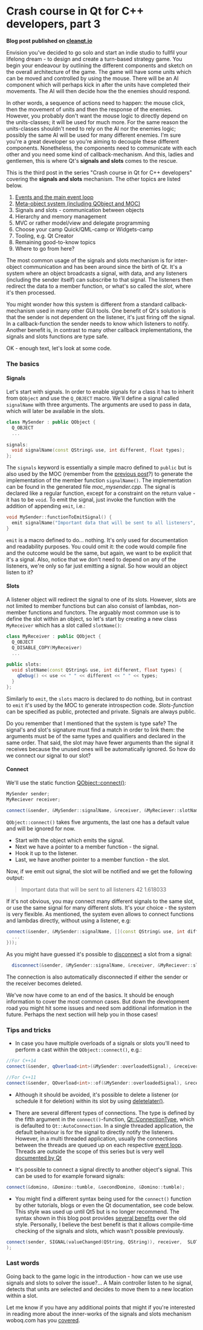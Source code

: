 # Crash course in Qt for C++ developers, part 3

__Blog post published on [cleanqt.io](www.cleanqt.io)__

Envision you've decided to go solo and start an indie studio to fullfil your lifelong dream - to design and create a turn-based strategy game. You begin your endeavour by outlining the different components and sketch on the overall architecture of the game. The game will have some units which can be moved and controlled by using the mouse. There will be an AI component which will perhaps kick in after the units have completed their movements. The AI will then decide how the the enemies should respond.

In other words, a sequence of actions need to happen: the mouse click, then the movement of units and then the response of the enemies. However, you probably don't want the mouse logic to directly depend on the units-classes; it will be used for much more. For the same reason the units-classes shouldn't need to rely on the AI nor the enemies logic; possibly the same AI will be used for many different enemies. I'm sure you're a great developer so you're aiming to decouple these different components. Nonetheless, the components need to communicate with each other and you need some kind of callback-mechanism. And this, ladies and gentlemen, this is where Qt's __signals and slots__ comes to the rescue.

This is the third post in the series "Crash course in Qt for C++ developers" covering the __signals and slots__ mechanism. The other topics are listed below.

1. [Events and the main event loop](https://www.cleanqt.io/blog/crash-course-in-qt-for-c%2B%2B-developers,-part-1)
2. [Meta-object system (including QObject and MOC)](https://www.cleanqt.io/blog/crash-course-in-qt-for-c%2B%2B-developers,-part-2)
3. Signals and slots - communication between objects
4. Hierarchy and memory management
5. MVC or rather model/view and delegate programming
6. Choose your camp Quick/QML-camp or Widgets-camp
7. Tooling, e.g. Qt Creator
8. Remaining good-to-know topics
9. Where to go from here?

The most common usage of the signals and slots mechanism is for inter-object communication and has been around since the birth of Qt. It's a system where an object broadcasts a signal, with data, and any listeners (including the sender itself) can subscribe to that signal. The listeners then redirect the data to a member function, or what's so called the _slot_, where it's then processed. 

You might wonder how this system is different from a standard callback-mechanism used in many other GUI tools. One benefit of Qt's solution is that the sender is not dependent on the listener, it's just firing off the signal. In a callback-function the sender needs to know which listeners to notify. Another benefit is, in contrast to many other callback implementations, the signals and slots functions are type safe. 

OK - enough text, let's look at some code.

### The basics

#### Signals
Let's start with signals. In order to enable signals for a class it has to inherit from `QObject` and use the `Q_OBJECT` macro. We'll define a signal called `signalName` with three arguments. The arguments are used to pass in data, which will later be available in the slots.

```cpp
class MySender : public QObject {
  Q_OBJECT
  ...
  
signals:
  void signalName(const QString& use, int different, float types);
};
```

The `signals` keyword is essentially a simple macro defined to `public` but is also used by the MOC (remember from the [previous post](https://www.cleanqt.io/blog/crash-course-in-qt-for-c%2B%2B-developers,-part-2)?) to generate the implementation of the member function `signalName()`. The implementation can be found in the generated file _moc\_mysender.cpp_. The signal is declared like a regular function, except for a constraint on the return value - it has to be `void`. To emit the signal, just invoke the function with the addition of appending `emit`, i.e.:

```cpp
void MySender::functionToEmitSignal() {
  emit signalName("Important data that will be sent to all listeners", 42, 1.618033);
}
```

`emit` is a macro defined to do... nothing. It's only used for documentation and readability purposes. You could omit it: the code would compile fine and the outcome would be the same, but again, we want to be explicit that it's a signal. Also, notice that we don't need to depend on any of the listeners, we're only so far just emitting a signal. So how would an object listen to it?

#### Slots
A listener object will redirect the signal to one of its slots. However, slots are not limited to member functions but can also consist of lambdas,  non-member functions and functors. The arguably most common use is to define the slot within an object, so let's start by creating a new class `MyReceiver` which has a slot called `slotName()`:

```cpp
class MyReceiver : public QObject {
  Q_OBJECT
  Q_DISABLE_COPY(MyReceiver)
  ...
  
public slots:
  void slotName(const QString& use, int different, float types) {
    qDebug() << use << " " << different << " " << types;
  }
};
```
Similarly to `emit`, the `slots` macro is declared to do nothing, but in contrast to `emit` it's used by the MOC to generate introspection code. _Slots-function_ can be specified as public, protected and private. Signals are always public.

Do you remember that I mentioned that the system is type safe? The signal's and slot's signature must find a match in order to link them: the arguments must be of the same types and qualifiers and declared in the same order. That said, the slot may have fewer arguments than the signal it receives because the unused ones will be automatically ignored. So how do we connect our signal to our slot? 

#### Connect

We'll use the static function [QObject::connect()](http://doc.qt.io/qt-5/qobject.html#connect): 

```cpp
MySender sender;
MyReciever receiver;

connect(&sender, &MySender::signalName, &receiver, &MyReciever::slotName);
```
`QObject::connect()` takes five arguments, the last one has a default value and will be ignored for now. 
 
* Start with the object which emits the signal.
* Next we have a pointer to a member function - the signal.
* Hook it up to the listener.
* Last, we have another pointer to a member function - the slot.

Now, if we emit out signal, the slot will be notified and we get the following output:

> Important data that will be sent to all listeners 42 1.618033

If it's not obvious, you may connect many different signals to the same slot, or use the same signal for many different slots. It's your choice - the system is very flexible. As mentioned, the system even allows to connect functions and lambdas directly, without using a listener, e.g:

```cpp
connect(&sender, &MySender::signalName, [](const QString& use, int different, float types) {
  ...
}));

```

As you might have guessed it's possible to [disconnect](http://doc.qt.io/qt-5/qobject.html#disconnect-5) a slot from a signal:

```cpp
  disconnect(&sender, &MySender::signalName, &receiver, &MyReciever::slotName);
```
The connection is also automatically disconnected if either the sender or the receiver becomes deleted. 

We've now have come to an end of the basics. It should be enough information to cover the most common cases. But down the development road you might hit some issues and need som additional information in the future. Perhaps the next section will help you in those cases!

### Tips and tricks


* In case you have multiple overloads of a signals or slots you'll need to perform a cast within the `QObject::connect()`, e.g.:

```cpp
//For C++14
connect(&sender, qOverload<int>(&MySender::overloadedSignal), &receiver, qOverload<int>(&MyReciever::overloadedSlot);

//For C++11
connect(&sender, QOverload<int>::of(&MySender::overloadedSignal), &receiver, QOverload<int>::of(&MyReciever::overloadedSlot);
```

* Although it should be avoided, it's possible to delete a listener (or schedule it for deletion) within its slot by using [deletelater()](http://doc.qt.io/qt-5/qobject.html#deleteLater). 

* There are several different types of connections. The type is defined by the fifth argument in the `connect()`-function, [Qt::ConnectionType](http://doc.qt.io/qt-5/qt.html#ConnectionType-enum), which is defaulted to `Qt::AutoConnection`. In a single threaded application, the default behaviour is for the signal to directly notify the listeners. However, in a multi threaded application, usually the connections between the threads are queued up on each respective [event loop](https://www.cleanqt.io/blog/crash-course-in-qt-for-c%2B%2B-developers,-part-1). Threads are outside the scope of this series but is very well [documented by Qt](http://doc.qt.io/qt-5/threads-qobject.html#signals-and-slots-across-threads)

* It's possible to connect a signal directly to another object's signal. This can be used to for example forward signals:

```cpp
connect(&domino, &Domino::tumble, &secondDomino, &Domino::tumble);
```

* You might find a different syntax being used for the `connect()` function by other tutorials, blogs or even the Qt documentation, see code below. This style was used up until Qt5 but is no longer recommend. The syntax shown in this blog post provides [several benefits](https://wiki.qt.io/New_Signal_Slot_Syntax) over the old style. Personally, I believe the best benefit is that it allows compile-time checking of the signals and slots, which wasn't possible previously.

```cpp
connect(sender, SIGNAL(valueChanged(QString, QString)), receiver,  SLOT(updateValue(QString));
);
```

### Last words

Going back to the game logic in the introduction - how can we use use signals and slots to solver the issue?... A Main controller listen to he signal, detects that units are selected and decides to move them to a new location within a slot. 

Let me know if you have any additional points that might  if you're interested in reading more about the inner-works of the signals and slots mechanism woboq.com has you [covered](https://woboq.com/blog/how-qt-signals-slots-work.html).
